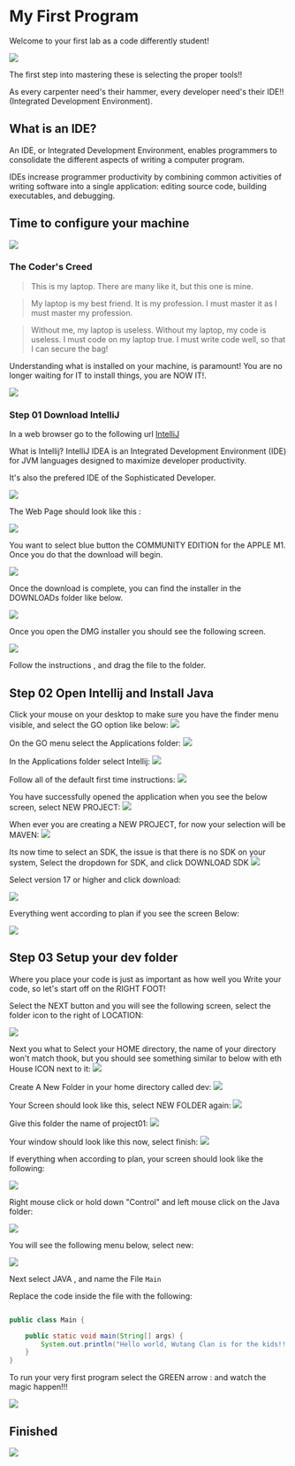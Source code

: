 # My First Program

Welcome to your first lab as a code differently student!

![](./images/welcome-real-world-meme.jpeg)

The first step into mastering these is selecting the proper tools!!

As every carpenter need's their hammer, every developer need's their IDE!! (Integrated Development Environment). 

## What is an IDE?

An IDE, or Integrated Development Environment, enables programmers to consolidate the different aspects of writing a computer program.

IDEs increase programmer productivity by combining common activities of writing software into a single application: editing source code, building executables, and debugging.

## Time to configure your machine

![](./images/this-is-my-rifle-there-are-many-like-it-but-this-one-is-mine.jpg)

### The Coder's Creed

> This is my laptop. There are many like it, but this one is mine.

>My laptop is my best friend. It is my profession. I must master it as I must master my profession.

>Without me, my laptop is useless. Without my laptop, my code is useless. I must code on my laptop true. I must write code well, so that I can secure the bag!


Understanding what is installed on your machine, is paramount! You are no longer waiting for IT to install things, you are NOW IT!.

![](./images/wizard.jpeg)


### Step 01 Download IntelliJ

In a web browser go to the following url [IntelliJ](https://www.jetbrains.com/idea/download/#section=mac)

What is Intellij? IntelliJ IDEA is an Integrated Development Environment (IDE) for JVM languages designed to maximize developer productivity. 

It's also the prefered IDE of the Sophisticated Developer.

![](./images/sophiticated.png)

The Web Page should look like this :

![](./images/step01a.png)

You want to select blue button the COMMUNITY EDITION for the APPLE M1. Once you do that the download will begin.


![](./images/step01b.png)

Once the download is complete, you can find the installer in the DOWNLOADs folder like below.

![](./images/step01c.png)

Once you open the DMG installer you should see the following screen. 

![](./images/step01d.png)

Follow the instructions , and drag the file to the folder.

## Step 02 Open Intellij and Install Java

Click your mouse on your desktop to make sure you have the finder menu visible, and select the GO option like below:
![](./images/step02a.png)

On the GO menu select the Applications folder:
![](./images/step02b.png)

In the Applications folder select Intellij:
![](./images/step02c.png)

Follow all of the default first time instructions:
![](./images/step02d.png)

You have successfully opened the application when you see the below screen, select NEW PROJECT:
![](./images/step02e.png)

When ever you are creating a NEW PROJECT, for now your selection will be MAVEN:
![](./images/step02f.png)

Its now time to select an SDK, the issue is that there is no SDK on your system, Select the dropdown for SDK, and click DOWNLOAD SDK
![](./images/step02g.png)

Select version 17 or higher and click download:

![](./images/step02h.png)

Everything went according to plan if you see the screen Below:

![](./images/step02i.png)

## Step 03 Setup your dev folder

Where you place your code is just as important as how well you Write your code, so let's start off on the RIGHT FOOT!

Select the NEXT button and you will see the following screen, select the folder icon to the right of LOCATION:

![](./images/Step03a.png)

Next you what to Select your HOME directory, the name of your directory won't match thook, but you should see something similar to below with eth House ICON next to it:
![](./images/Step03b.png)

Create A New Folder in your home directory called dev: 
![](./images/Step03c.png)

Your Screen should look like this, select NEW FOLDER again:
![](./images/Step03d.png)

Give this folder the name of project01:
![](./images/Step03e.png)

Your window should look like this now, select finish:
![](./images/Step03f.png)

If everything when according to plan, your screen should look like the following:

![](./images/Step03g.png)

Right mouse click or hold down "Control" and left mouse click on the Java folder:


![](./images/Step03h.png)

You will see the following menu below, select new:

![](./images/Step03i.png)

Next select JAVA , and name the File `Main`

Replace the code inside the file with the following:

```java

public class Main {

    public static void main(String[] args) {
        System.out.println("Hello world, Wutang Clan is for the kids!!!!");
    }
}
```

To run your very first program select the GREEN arrow : and watch the magic happen!!!

![](./images/success.png)

## Finished

![](./images/greatsuccess.jpeg)
